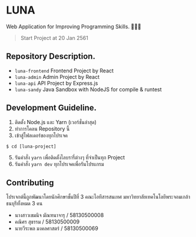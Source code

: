 # LUNA
Web Application for Improving Programming Skills. 👨🏻‍💻 

> Start Project at 20 Jan 2561

## Repository Description.
* `luna-frontend` Frontend Project by React
* `luna-admin` Admin Project by React
* `luna-api` API Project by Express.js
* `luna-sandy` Java Sandbox with NodeJS for compile & runtest

## Development Guideline.
1. ติดตั้ง Node.js และ Yarn (เวอร์ชั่นล่าสุด)
2. ทำการโคลน Repository นี้
3. เข้าสู่โฟลเดอร์ของทุกโปรเจค
```
$ cd [luna-project]
```
5. รันคำสั่ง `yarn` เพื่อติดตั้งไลบรารี่ต่างๆ ที่จำเป็นทุก Project
6. รันคำสั่ง `yarn dev` ทุกโปรเจคเพื่อรันโปรแกรม

## Contributing
โปรเจกต์นี้ถูกพัฒนาโดยนักศึกษาชั้นปีที่ 3 คณะไอทีสารสนเทศ มหาวิทยาลัยเทคโนโลยีพระจอมเกล้าธนบุรีทั้งหมด 3 คน

* นางสาวเขมนิจ มัณฑนาจารุ / 58130500008
* คณิศร สุธรรม / 58130500009
* นายวีระพล มงคลศาสตร์ / 58130500069
